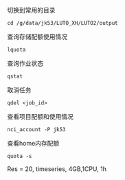 切换到常用的目录
```
cd /g/data/jk53/LUTO_XH/LUTO2/output
```
查询存储配额使用情况
```
lquota
```
查询作业状态
```
qstat
```
取消任务
```
qdel <job_id>
```
查看项目配额和使用情况
```
nci_account -P jk53 
```
查看home内存配额
```angular2html
quota -s
```

Res = 20, timeseries, 4GB,1CPU, 1h
